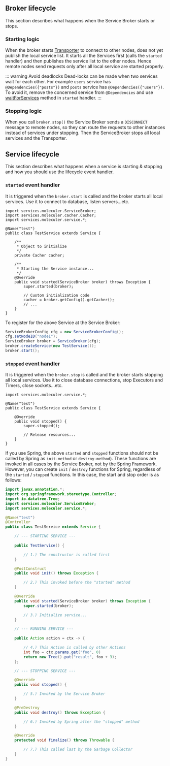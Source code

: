 ## Broker lifecycle

This section describes what happens when the Service Broker starts or stops.

### Starting logic

When the broker starts
[Transporter](transporters.html)
to connect to other nodes,
does not yet publish the local service list.
It starts all the Services first (calls the `started` handler)
and then publishes the service list to the other nodes.
Hence remote nodes send requests only after all local service are started properly.

::: warning Avoid deadlocks
Dead-locks can be made when two services wait for each other.
For example `users` service has `@Dependencies({"posts"})` and `posts` service has `@Dependencies({"users"})`.
To avoid it, remove the concerned service from `@Dependencies` and use
[waitForServices](services.html#wait-for-services-via-servicebroker)
method in `started` handler.
:::

### Stopping logic

When you call `broker.stop()` the Service Broker sends a `DISCONNECT` message to remote nodes,
so they can route the requests to other instances instead of services under stopping.
Then the ServiceBroker stops all local services and the Transporter.

## Service lifecycle

This section describes what happens when a service is starting & stopping and how you should use the lifecycle event handler.

### `started` event handler

It is triggered when the `broker.start` is called and the broker starts all local services.
Use it to connect to database, listen servers...etc.

```java{17}
import services.moleculer.ServiceBroker;
import services.moleculer.cacher.Cacher;
import services.moleculer.service.*;

@Name("test")
public class TestService extends Service {

    /**
     * Object to initialize
     */
    private Cacher cacher;

    /**
     * Starting the Service instance...
     */
    @Override
    public void started(ServiceBroker broker) throws Exception {
        super.started(broker);

        // Custom initialization code
        cacher = broker.getConfig().getCacher();
        // ...
    }
}
```

To register for the above Service at the Service Broker:

```java
ServiceBrokerConfig cfg = new ServiceBrokerConfig();
cfg.setNodeID("node1");
ServiceBroker broker = ServiceBroker(cfg);
broker.createService(new TestService());
broker.start();
```

### `stopped` event handler

It is triggered when the `broker.stop` is called and the broker starts stopping all local services.
Use it to close database connections, stop Executors and Timers, close sockets...etc.

```java{7}
import services.moleculer.service.*;

@Name("test")
public class TestService extends Service {

    @Override
    public void stopped() {
        super.stopped();
        
        // Release resources...
    }
}
```

If you use Spring, the above `started` and `stopped` functions should not be called by Spring as `init-method` or `destroy-method`).
These functions are invoked in all cases by the Service Broker, not by the Spring Framework.
However, you can create `init` / `destroy` functions for Spring, regardless of the `started` / `stopped` functions.
In this case, the start and stop order is as follows:

```java
import javax.annotation.*;
import org.springframework.stereotype.Controller;
import io.datatree.Tree;
import services.moleculer.ServiceBroker;
import services.moleculer.service.*;

@Name("test")
@Controller
public class TestService extends Service {

    // --- STARTING SERVICE ---
    
    public TestService() {

        // 1.) The constructor is called first
    }

    @PostConstruct
    public void init() throws Exception {

        // 2.) This invoked before the "started" method
    }

    @Override
    public void started(ServiceBroker broker) throws Exception {
        super.started(broker);

        // 3.) Initialize service...
    }

    // --- RUNNING SERVICE ---
    
    public Action action = ctx -> {

        // 4.) This Action is called by other Actions
        int foo = ctx.params.get("foo", 0)
        return new Tree().put("result", foo + 3);
    };

    // --- STOPPING SERVICE ---

    @Override
    public void stopped() {

        // 5.) Invoked by the Service Broker
    }

    @PreDestroy
    public void destroy() throws Exception {

        // 6.) Invoked by Spring after the "stopped" method
    }

    @Override
    protected void finalize() throws Throwable {

        // 7.) This called last by the Garbage Collector
    }
}
```